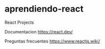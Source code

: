 # aprendiendo-react
React Projects

Documentacion https://react.dev/

Preguntas frecuentes https://www.reactjs.wiki/

